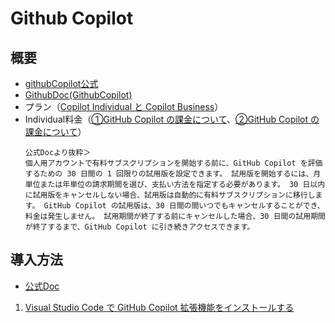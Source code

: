 # Github Copilot

## 概要
* [githubCopilot公式](https://github.com/features/copilot/)
* [GithubDoc(GithubCopilot)](https://docs.github.com/ja/copilot/overview-of-github-copilot/about-github-copilot-individual)
* プラン（[Copilot Individual と Copilot Business](https://docs.github.com/ja/copilot/overview-of-github-copilot/about-github-copilot-individual#copilot-individual-%E3%81%A8-copilot-business)）
* Individual料金（[①GitHub Copilot の課金について](https://docs.github.com/ja/copilot/overview-of-github-copilot/about-github-copilot-individual#github-copilot-%E3%81%AE%E8%AA%B2%E9%87%91%E3%81%AB%E3%81%A4%E3%81%84%E3%81%A6)、[②GitHub Copilot の課金について](https://docs.github.com/ja/billing/managing-billing-for-github-copilot/about-billing-for-github-copilot#github-copilot-%E3%81%AE%E8%AA%B2%E9%87%91%E3%81%AB%E3%81%A4%E3%81%84%E3%81%A6)）
    ```quote
    公式Docより抜粋＞
    個人用アカウントで有料サブスクリプションを開始する前に、GitHub Copilot を評価するための 30 日間の 1 回限りの試用版を設定できます。 試用版を開始するには、月単位または年単位の請求期間を選び、支払い方法を指定する必要があります。 30 日以内に試用版をキャンセルしない場合、試用版は自動的に有料サブスクリプションに移行します。 GitHub Copilot の試用版は、30 日間の間いつでもキャンセルすることができ、料金は発生しません。 試用期間が終了する前にキャンセルした場合、30 日間の試用期間が終了するまで、GitHub Copilot に引き続きアクセスできます。
    ```

## 導入方法
* [公式Doc](https://docs.github.com/ja/copilot/getting-started-with-github-copilot)

1. [Visual Studio Code で GitHub Copilot 拡張機能をインストールする](https://docs.github.com/ja/copilot/getting-started-with-github-copilot#visual-studio-code-%E3%81%A7-github-copilot-%E6%8B%A1%E5%BC%B5%E6%A9%9F%E8%83%BD%E3%82%92%E3%82%A4%E3%83%B3%E3%82%B9%E3%83%88%E3%83%BC%E3%83%AB%E3%81%99%E3%82%8B)